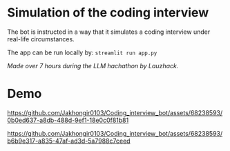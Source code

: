 # Simulation of the coding interview
The bot is instructed in a way that it simulates a coding interview under real-life circumstances.

The app can be run locally by: `streamlit run app.py`

_Made over 7 hours during the LLM hachathon by Lauzhack._

# Demo
https://github.com/Jakhongir0103/Coding_interview_bot/assets/68238593/0b0ed637-a8db-488d-9ef1-18e0c0f81b81

https://github.com/Jakhongir0103/Coding_interview_bot/assets/68238593/b6b9e317-a835-47af-ad3d-5a7988c7ceed
